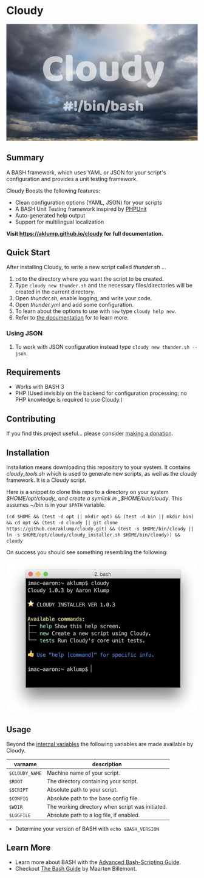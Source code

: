 # Cloudy

![cloudy](images/screenshot.jpg)

## Summary

A BASH framework, which uses YAML or JSON for your script's configuration and provides a unit testing framework.

Cloudy Boosts the following features:

* Clean configuration options (YAML, JSON) for your scripts
* A BASH Unit Testing framework inspired by [PHPUnit](https://phpunit.de)
* Auto-generated help output
* Support for multilingual localization

**Visit <https://aklump.github.io/cloudy> for full documentation.**

## Quick Start

After installing Cloudy, to write a new script called _thunder.sh_ ...

1. `cd` to the directory where you want the script to be created.
1. Type `cloudy new thunder.sh` and the necessary files/directories will be created in the current directory.
1. Open _thunder.sh_, enable logging, and write your code.
1. Open _thunder.yml_ and add some configuration.
1. To learn about the options to use with `new` type `cloudy help new`.
1. Refer to [the documentation](https://aklump.github.io/cloudy/README.html) for to learn more.
 
### Using JSON

1. To work with JSON configuration instead type `cloudy new thunder.sh --json`.
 
## Requirements

* Works with BASH 3
* PHP (Used invisibly on the backend for configuration processing; no PHP knowledge is required to use Cloudy.)

## Contributing

If you find this project useful... please consider [making a donation](https://www.paypal.com/cgi-bin/webscr?cmd=_s-xclick&hosted_button_id=4E5KZHDQCEUV8&item_name=Gratitude%20for%20aklump%2Fcloudy).

## Installation

Installation means downloading this repository to your system.  It contains _cloudy_tools.sh_ which is used to generate new scripts, as well as the cloudy framework.  It is a Cloudy script.

Here is a snippet to clone this repo to a directory on your system _$HOME/opt/cloudy_ and create a symlink in _$HOME/bin/cloudy_.  This assumes _~/bin_ is in your `$PATH` variable.

    (cd $HOME && (test -d opt || mkdir opt) && (test -d bin || mkdir bin) && cd opt && (test -d cloudy || git clone https://github.com/aklump/cloudy.git) && (test -s $HOME/bin/cloudy || ln -s $HOME/opt/cloudy/cloudy_installer.sh $HOME/bin/cloudy)) && cloudy

On success you should see something resembling the following:

![Successful installation](images/installed.jpg)

## Usage

Beyond the [internal variables](https://www.tldp.org/LDP/abs/html/internalvariables.html#BASHSUBSHELLREF) the following variables are made available by Cloudy.

| varname | description |
|----------|----------|
| `$CLOUDY_NAME` | Machine name of your script.  |
| `$ROOT` | The directory containing your script. |
| `$SCRIPT` | Absolute path to your script.  |
| `$CONFIG` | Absolute path to the base config file. |
| `$WDIR` | The working directory when script was initiated. |
| `$LOGFILE` | Absolute path to a log file, if enabled. |

* Determine your version of BASH with `echo $BASH_VERSION`

## Learn More

* Learn more about BASH with the [Advanced Bash-Scripting Guide](https://www.tldp.org/LDP/abs/html/).
* Checkout [The Bash Guide](https://guide.bash.academy/) by Maarten Billemont.
